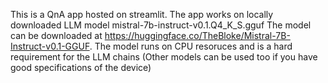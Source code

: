 This is a QnA app hosted on streamlit. The app works on locally downloaded LLM model mistral-7b-instruct-v0.1.Q4_K_S.gguf
The model can be downloaded at https://huggingface.co/TheBloke/Mistral-7B-Instruct-v0.1-GGUF.
The model runs on CPU resoruces and is a hard requirement for the LLM chains (Other models can be used too if you have good specifications of the device)
